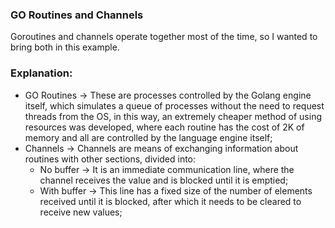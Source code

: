 ### GO Routines and Channels

Goroutines and channels operate together most of the time, so I wanted to bring both in this example.

### Explanation:
* GO Routines -> These are processes controlled by the Golang engine itself, which simulates a queue of processes without the need to request threads from the OS, in this way, an extremely cheaper method of using resources was developed, where each routine has the cost of 2K of memory and all are controlled by the language engine itself;
* Channels -> Channels are means of exchanging information about routines with other sections, divided into:
	* No buffer -> It is an immediate communication line, where the channel receives the value and is blocked until it is emptied;
	* With buffer -> This line has a fixed size of the number of elements received until it is blocked, after which it needs to be cleared to receive new values;
